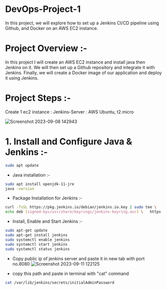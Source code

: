 # DevOps-Project-1
In this project, we will explore how to set up a Jenkins CI/CD pipeline using Github, and Docker on an AWS EC2 instance.
# Project Overview :-
In this project I will create an AWS EC2 instance and install java then Jenkins on it. We will then set up a Github repository and integrate it with Jenkins. Finally, we will create a Docker image of our application and deploy it using Jenkins.
# Project Steps :-
Create 1 ec2 instance :
Jenkins-Server : AWS Ubuntu, t2.micro

![Screenshot 2023-09-08 142943](https://github.com/saaimazam/DevOps-Project-1/assets/125339535/fe454880-e9d2-4792-933f-b8b5e9b0025d)

# 1. Install and Configure Java & Jenkins :-
```bash
sudo apt update
```
- Java installation :-
```bash
sudo apt install openjdk-11-jre
java -version
```

- Package Installation for Jenkins :-
```bash
curl -fsSL https://pkg.jenkins.io/debian/jenkins.io.key | sudo tee \   /usr/share/keyrings/jenkins-keyring.asc > /dev/null 
echo deb [signed-by=/usr/share/keyrings/jenkins-keyring.asc] \   https://pkg.jenkins.io/debian binary/ | sudo tee \   /etc/apt/sources.list.d/jenkins.list > /dev/null
```
- Install, Enable and Start Jenkins :-
```bash
sudo apt-get update 
sudo apt-get install jenkins
sudo systemctl enable jenkins
sudo systemctl start jenkins
sudo systemctl status jenkins
```
- Copy public ip of jenkins server and paste it in new tab with port no.8080
![Screenshot 2023-09-11 122125](https://github.com/saaimazam/DevOps-Project-1/assets/125339535/166f51e3-426b-4ca9-9840-19b65e3c3be5)

- copy this path and paste in terminal with "cat" command
```bash
cat /var/lib/jenkins/secrets/initialAdminPassword
```

